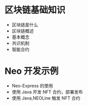 # 区块链基础知识

- 区块链是什么
- 区块链概述
- 基本概念
- 共识机制
- 智能合约

# Neo 开发示例

- Neo-Express 的使用
- 使用 Java 开发 NFT 合约，部署发布
- 使用 Java,NEOLine 触发 NFT 合约
